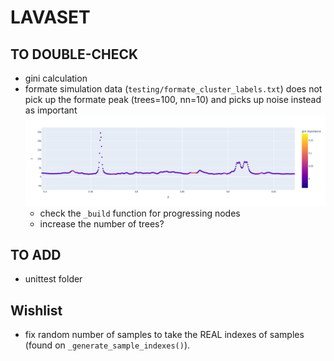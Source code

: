 # LAVASET 


## TO DOUBLE-CHECK 
- gini calculation
- formate simulation data (`testing/formate_cluster_labels.txt`) does not pick up the formate peak (trees=100, nn=10) and picks up noise instead as important
  ![image info](./testing/formate_peak.png)
  - check the `_build` function for progressing nodes    
  - increase the number of trees? 

## TO ADD 
- unittest folder 

## Wishlist 
- fix random number of samples to take the REAL indexes of samples (found on `_generate_sample_indexes()`).
